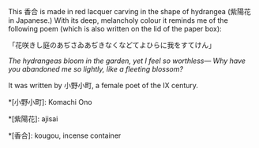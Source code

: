 This 香合 is made in red lacquer carving in the shape of hydrangea (紫陽花 in Japanese.) With its deep, melancholy colour it reminds me of the following poem (which is also written on the lid of the paper box):

「花咲きし庭のあぢさゐあぢきなくなどてよひらに我をすてけん」

*The hydrangeas bloom in the garden, yet I feel so worthless—
Why have you abandoned me so lightly, like a fleeting blossom?*

It was written by 小野小町, a female poet of the IX century.

*[小野小町]: Komachi Ono

*[紫陽花]: ajisai

*[香合]: kougou, incense container
